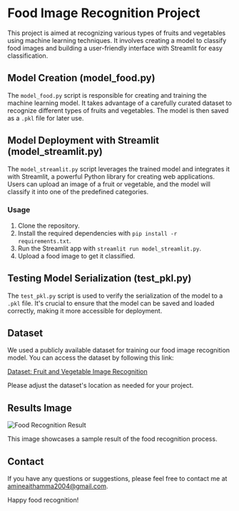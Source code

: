 # Food Image Recognition Project

This project is aimed at recognizing various types of fruits and vegetables using machine learning techniques. It involves creating a model to classify food images and building a user-friendly interface with Streamlit for easy classification.

## Model Creation (model_food.py)

The `model_food.py` script is responsible for creating and training the machine learning model. It takes advantage of a carefully curated dataset to recognize different types of fruits and vegetables. The model is then saved as a `.pkl` file for later use.

## Model Deployment with Streamlit (model_streamlit.py)

The `model_streamlit.py` script leverages the trained model and integrates it with Streamlit, a powerful Python library for creating web applications. Users can upload an image of a fruit or vegetable, and the model will classify it into one of the predefined categories.

### Usage

1. Clone the repository.
2. Install the required dependencies with `pip install -r requirements.txt`.
3. Run the Streamlit app with `streamlit run model_streamlit.py`.
4. Upload a food image to get it classified.

## Testing Model Serialization (test_pkl.py)

The `test_pkl.py` script is used to verify the serialization of the model to a `.pkl` file. It's crucial to ensure that the model can be saved and loaded correctly, making it more accessible for deployment.

## Dataset

We used a publicly available dataset for training our food image recognition model. You can access the dataset by following this link:

[Dataset: Fruit and Vegetable Image Recognition](https://www.kaggle.com/datasets/kritikseth/fruit-and-vegetable-image-recognition)

Please adjust the dataset's location as needed for your project.

## Results Image

![Food Recognition Result](https://github.com/amineaith3/eisystems/assets/91127128/6dac76c9-75af-468a-82f5-ce4f6f121368)

This image showcases a sample result of the food recognition process.

## Contact

If you have any questions or suggestions, please feel free to contact me at amineaithamma2004@gmail.com.

Happy food recognition!
